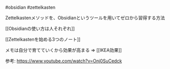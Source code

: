#obsidian #zettelkasten

Zettelkastenメソッドを、Obsidianというツールを用いてゼロから習得する方法

[[Obsidianの使い方は人それぞれ]]

[[Zettelkastenを始める3つのノート]]

メモは自分で育てていくから効果が高まる => [[IKEA効果]]

参考:
https://www.youtube.com/watch?v=Onj0SuCedck